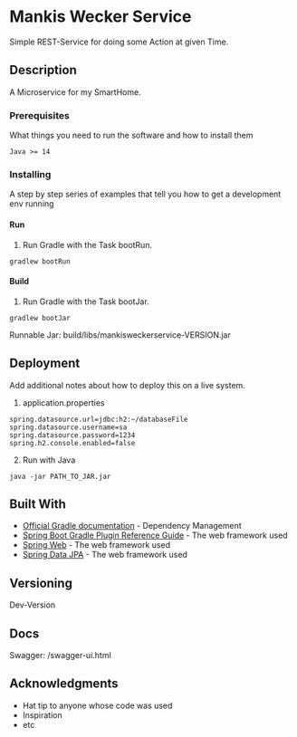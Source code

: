 # Mankis Wecker Service

Simple REST-Service for doing some Action at given Time.   

## Description

A Microservice for my SmartHome.


### Prerequisites

What things you need to run the software and how to install them

```
Java >= 14
```

### Installing

A step by step series of examples that tell you how to get a development env running

#### Run
1. Run Gradle with the Task bootRun.

```
gradlew bootRun
```
#### Build
1. Run Gradle with the Task bootJar.

```
gradlew bootJar
```

Runnable Jar: build/libs/mankisweckerservice-VERSION.jar

## Deployment

Add additional notes about how to deploy this on a live system.

1. application.properties
```
spring.datasource.url=jdbc:h2:~/databaseFile
spring.datasource.username=sa
spring.datasource.password=1234
spring.h2.console.enabled=false
```

2. Run with Java
```
java -jar PATH_TO_JAR.jar
```

## Built With

* [Official Gradle documentation](https://docs.gradle.org) - Dependency Management
* [Spring Boot Gradle Plugin Reference Guide](https://docs.spring.io/spring-boot/docs/2.2.5.RELEASE/gradle-plugin/reference/html/)  - The web framework used
* [Spring Web](https://docs.spring.io/spring-boot/docs/2.2.5.RELEASE/reference/htmlsingle/#boot-features-developing-web-applications) - The web framework used
* [Spring Data JPA](https://docs.spring.io/spring-boot/docs/2.2.5.RELEASE/reference/htmlsingle/#boot-features-jpa-and-spring-data) - The web framework used

## Versioning

Dev-Version

## Docs

Swagger: /swagger-ui.html

## Acknowledgments

* Hat tip to anyone whose code was used
* Inspiration
* etc


